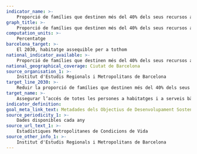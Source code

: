 ```yaml
---
indicator_name: >-
    Proporció de famílies que destinen més del 40% dels seus recursos a les despeses d’habitatge
graph_title: >-
    Proporció de famílies que destinen més del 40% dels seus recursos a les despeses d’habitatge
computation_units: >-
    Percentatge
barcelona_target: >-
    El 2030, habitatge assequible per a tothom
national_indicator_available: >-
    Proporció de famílies que destinen més del 40% dels seus recursos a les despeses d’habitatge
national_geographical_coverage: Ciutat de Barcelona 
source_organisation_1: >-
    Institut d'Estudis Regionals i Metropolitans de Barcelona
target_line_2030: >-
    Reduir la proporció de famílies que destinen més del 40% dels seus recursos a les despeses d’habitatge per sota del 14%
target_name: >-
    Assegurar l’accés de totes les persones a habitatges i a serveis bàsics adequats, segurs i assequibles, i millorar els barris marginals
indicator_definition:
goal_meta_link_text: Metadades dels Objectius de Desenvolupament Sostenible de les Nacions Unides (pdf 894kB)
source_periodicity_1: >-
    Dades disponibles cada any
source_url_text_1: >-
    Estadístiques Metropolitanes de Condicions de Vida
source_other_info_1: >-
    Institut d'Estudis Regionals i Metropolitans de Barcelona
---
```

